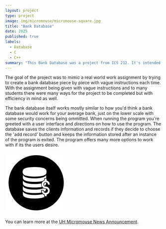 ```yaml
---
layout: project
type: project
image: img/micromouse/micromouse-square.jpg
title: "Bank Database"
date: 2025
published: true
labels:
  - Database
  - C
  - C++
summary: "This Bank Database was a project from ICS 212. It's intended to recreate the way a Bank Database works with the programming languages C and C++"
---
```


The goal of the project was to mimic a real world work assignment by trying to create a bank database piece by piece with vague instructions each time. With the assignment being given with vague instructions and to many students there were many ways for the project to be completed but with efficiency in mind as well.

The bank database itself works mostly similar to how you'd think a bank database would work for your average bank, just on the lower scale with some security concerns being ommitted. When running the program you're greeted with a user interface and directions on how to use the program. The database saves the clients information and records if they decide to choose the 'add record' button and keeps the information stored after an instance of the program is exited. The program offers many more options to work with if its the users desire.


<div class="text-center p-4">
  <img width="200px" src="../img/banksmol.png" class="img-thumbnail" >
</div>


You can learn more at the [UH Micromouse News Announcement](https://manoa.hawaii.edu/news/article.php?aId=2857).
